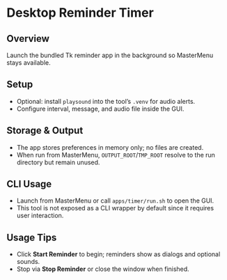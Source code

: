 # Desktop Reminder Timer

## Overview
Launch the bundled Tk reminder app in the background so MasterMenu stays available.

## Setup
- Optional: install `playsound` into the tool’s `.venv` for audio alerts.
- Configure interval, message, and audio file inside the GUI.

## Storage & Output
- The app stores preferences in memory only; no files are created.
- When run from MasterMenu, `OUTPUT_ROOT`/`TMP_ROOT` resolve to the run directory but remain unused.

## CLI Usage
- Launch from MasterMenu or call `apps/timer/run.sh` to open the GUI.
- This tool is not exposed as a CLI wrapper by default since it requires user interaction.

## Usage Tips
- Click **Start Reminder** to begin; reminders show as dialogs and optional sounds.
- Stop via **Stop Reminder** or close the window when finished.
